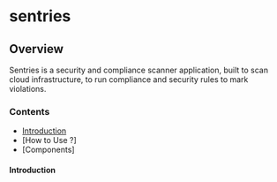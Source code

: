 # sentries

## Overview

Sentries is a security and compliance scanner application, built to scan cloud infrastructure, to run compliance and security rules to mark violations.

### Contents

* [Introduction](#introduction)
* [How to Use ?]
* [Components]


<a name="introduction"></a>
#### Introduction

